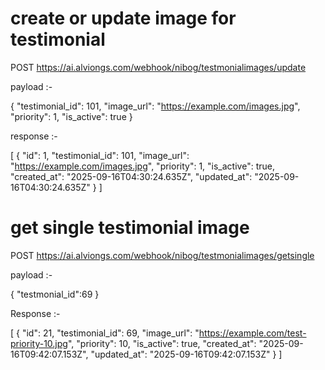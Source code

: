 # create or update image for testimonial 

POST https://ai.alviongs.com/webhook/nibog/testmonialimages/update

payload :-

{
  "testimonial_id": 101,
  "image_url": "https://example.com/images.jpg",
  "priority": 1,
  "is_active": true
}

response :- 

[
    {
        "id": 1,
        "testimonial_id": 101,
        "image_url": "https://example.com/images.jpg",
        "priority": 1,
        "is_active": true,
        "created_at": "2025-09-16T04:30:24.635Z",
        "updated_at": "2025-09-16T04:30:24.635Z"
    }
]



# get single testimonial image 

POST https://ai.alviongs.com/webhook/nibog/testmonialimages/getsingle

payload :-


{
  "testmonial_id":69
}


Response :-

[
    {
        "id": 21,
        "testimonial_id": 69,
        "image_url": "https://example.com/test-priority-10.jpg",
        "priority": 10,
        "is_active": true,
        "created_at": "2025-09-16T09:42:07.153Z",
        "updated_at": "2025-09-16T09:42:07.153Z"
    }
]


